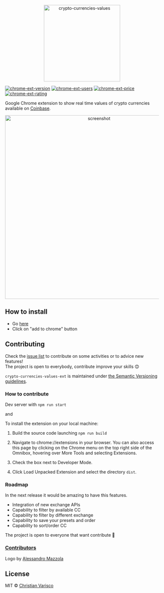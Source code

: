 <p align="center">
  <img src="https://raw.githubusercontent.com/CVarisco/crypto-currencies-values-ext/master/src/assets/images/LOGO.png" width="250" alt="crypto-currencies-values"/>
</p>

<p align="center">

[![chrome-ext-version](https://img.shields.io/chrome-web-store/v/mdhjlfjkejlopnnhpddgknbapmojkgip.svg)](https://chrome.google.com/webstore/detail/crypto-currencies-values/mdhjlfjkejlopnnhpddgknbapmojkgip)
[![chrome-ext-users](https://img.shields.io/chrome-web-store/users/mdhjlfjkejlopnnhpddgknbapmojkgip.svg)](https://chrome.google.com/webstore/detail/crypto-currencies-values/mdhjlfjkejlopnnhpddgknbapmojkgip)
[![chrome-ext-price](https://img.shields.io/chrome-web-store/price/mdhjlfjkejlopnnhpddgknbapmojkgip.svg)](https://chrome.google.com/webstore/detail/crypto-currencies-values/mdhjlfjkejlopnnhpddgknbapmojkgip)
[![chrome-ext-rating](https://img.shields.io/chrome-web-store/rating/mdhjlfjkejlopnnhpddgknbapmojkgip.svg)](https://chrome.google.com/webstore/detail/crypto-currencies-values/mdhjlfjkejlopnnhpddgknbapmojkgip)

</p>

Google Chrome extension to show real time values of crypto currencies available on [Coinbase](https://www.coinbase.com/).

<p align="center">
  <img src="https://raw.githubusercontent.com/CVarisco/crypto-currencies-values-ext/master/src/assets/images/demo.gif" alt="screenshot" width="600" />
</p>

## How to install

* Go [here](https://chrome.google.com/webstore/detail/crypto-currencies-values/mdhjlfjkejlopnnhpddgknbapmojkgip)
* Click on "add to chrome" button

## Contributing

Check the [issue list](https://github.com/CVarisco/crypto-currencies-values-ext/issues) to contribute on some activities or to advice new features!  
The project is open to everybody, contribute improve your skills 😊

`crypto-currencies-values-ext` is maintained under [the Semantic Versioning guidelines](http://semver.org/).

### How to contribute

Dev server with `npm run start`

and

To install the extension on your local machine:

1. Build the source code launching `npm run build`

2. Navigate to chrome://extensions in your browser. You can also access this page by clicking on the Chrome menu on the top right side of the Omnibox, hovering over More Tools and selecting Extensions.

3. Check the box next to Developer Mode.

4. Click Load Unpacked Extension and select the directory `dist`.

### Roadmap

In the next release it would be amazing to have this features.

* Integration of new exchange APIs
* Capability to filter by available CC
* Capability to filter by different exchange
* Capability to save your presets and order
* Capability to sort/order CC

The project is open to everyone that want contribute 🚀

### [Contributors](https://github.com/CVarisco/crypto-currencies-values-ext/graphs/contributors)

Logo by [Alessandro Mazzola](https://www.instagram.com/itsalessandromazzola/)

## License

MIT © [Christian Varisco](https://github.com/CVarisco)

